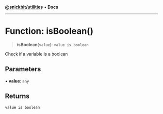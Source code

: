 [**@snickbit/utilities**](../README.md) • **Docs**

***

# Function: isBoolean()

> **isBoolean**(`value`): `value is boolean`

Check if a variable is a boolean

## Parameters

• **value**: `any`

## Returns

`value is boolean`
